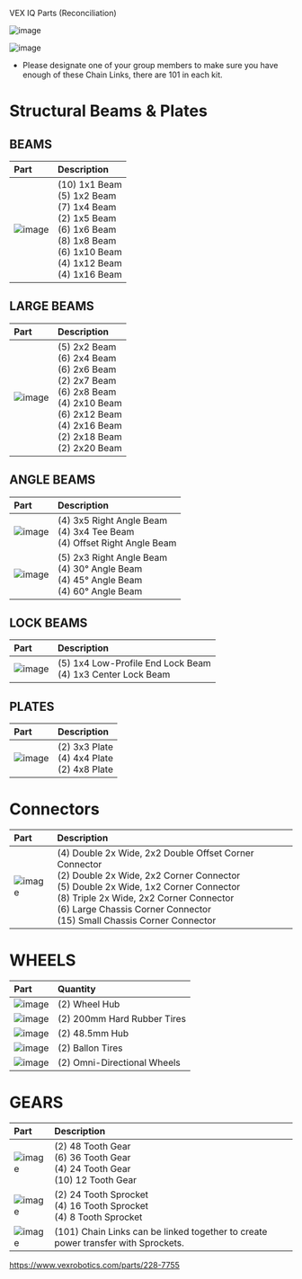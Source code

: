VEX IQ Parts (Reconciliation)

![image](https://github.com/ions29/cpp-reading-material/assets/127531384/5acee8ff-16c0-41ed-a92f-b722ccfb8e8f)


![image](https://github.com/ions29/cpp-reading-material/assets/127531384/5c2f5c85-a60c-4706-925e-2f9850e148fa)

* Please designate one of your group members to make sure you have enough of these Chain Links, there are 101 in each kit.


# Structural Beams & Plates

## BEAMS

| Part      | Description |
| :---        |    :------------------------------------------------------ |
| ![image](https://github.com/ions29/cpp-reading-material/assets/127531384/5f952938-7451-4d75-ba1e-37d70396e5b2)       |  (10)  1x1 Beam  <br/> (5) 1x2 Beam <br/> (7)   1x4 Beam <br/> (2) 1x5 Beam <br/> (6)   1x6 Beam  <br/> (8)   1x8 Beam <br/> (6)   1x10 Beam <br/> (4)   1x12 Beam  <br/>(4)   1x16 Beam <br/> |



## LARGE BEAMS

| Part      | Description |
| :---        |    :------------------------------------------------------ |
| ![image](https://github.com/ions29/cpp-reading-material/assets/127531384/720ac7bd-7176-4106-b9ea-f4a377fba2f3)     | (5) 2x2 Beam <br/> (6) 2x4 Beam <br/> (6) 2x6 Beam <br/> (2) 2x7 Beam <br/> (6) 2x8 Beam <br/> (4) 2x10 Beam <br/> (6) 2x12 Beam <br/> (4) 2x16 Beam <br/> (2) 2x18 Beam <br/> (2) 2x20 Beam <br/> |



## ANGLE BEAMS

| Part      | Description |
| :---        |    :------------------------------------------------------ |
| ![image](https://github.com/ions29/cpp-reading-material/assets/127531384/7a62b438-c2db-45a5-8502-fee36fdd6807)      |  (4) 3x5 Right Angle Beam <br/> (4) 3x4 Tee Beam <br/> (4) Offset Right Angle Beam |
| ![image](https://github.com/ions29/cpp-reading-material/assets/127531384/e5c414bc-60d4-448f-8627-b8c2e0d964df)     |  (5) 2x3 Right Angle Beam <br/> (4) 30° Angle Beam <br/> (4) 45° Angle Beam <br/> (4) 60° Angle Beam |


## LOCK BEAMS

| Part      | Description |
| :---        |    :----   |
| ![image](https://github.com/ions29/cpp-reading-material/assets/127531384/42d83814-b7a3-4d9e-abe3-c2d7ece81230)    |  (5) 1x4 Low-Profile End Lock Beam <br/> (4) 1x3 Center Lock Beam  |


## PLATES

| Part      | Description |
| :---        |    :----   |
| ![image](https://github.com/ions29/cpp-reading-material/assets/127531384/54946c79-95a6-461f-bd8e-41feb138f8f9)       |  (2) 3x3 Plate <br/> (4) 4x4 Plate <br/> (2) 4x8 Plate  |

# Connectors

| Part      | Description |
| :---        |    :----   |
| ![image](https://github.com/ions29/cpp-reading-material/assets/127531384/c687a62a-b44a-4c53-adb2-457aebcff938)        |  (4) Double 2x Wide, 2x2 Double Offset Corner Connector <br/> (2) Double 2x Wide, 2x2 Corner Connector  <br/> (5) Double 2x Wide, 1x2 Corner Connector  <br/> (8) Triple 2x Wide, 2x2 Corner Connector  <br/> (6) Large Chassis Corner Connector  <br/> (15) Small Chassis Corner Connector   |



# WHEELS


| Part      | Quantity |
| :---        |    :----   |
| ![image](https://github.com/ions29/cpp-reading-material/assets/127531384/293f75a1-84e3-460a-908c-c131f7d1ade7)        |  (2) Wheel Hub |
| ![image](https://github.com/ions29/cpp-reading-material/assets/127531384/8a75e701-655a-4de0-90f2-f99a0d3b9722)      |   (2) 200mm Hard Rubber Tires |
| ![image](https://github.com/ions29/cpp-reading-material/assets/127531384/206a323f-4a8b-4b4a-8489-0929548cab99)   |   (2) 48.5mm Hub  |
| ![image](https://github.com/ions29/cpp-reading-material/assets/127531384/abc91a59-60e6-4604-93d2-82c5bf4f1ed2) |   (2) Ballon Tires |
| ![image](https://github.com/ions29/cpp-reading-material/assets/127531384/22f3dca7-9de2-4c50-a851-1ef162c070a1) |   (2) Omni-Directional Wheels|



# GEARS


| Part      | Description |
| :---        |    :----   |
| ![image](https://github.com/ions29/cpp-reading-material/assets/127531384/88c88910-ad8e-4692-a6f2-2d1a531d7f6e) |  (2)   48 Tooth Gear <br/> (6) 36 Tooth Gear <br/> (4) 24 Tooth Gear <br/> (10) 12 Tooth Gear |
| ![image](https://github.com/ions29/cpp-reading-material/assets/127531384/bc017726-9a7c-47a8-bae4-99526645d6fe) |  (2)  24 Tooth Sprocket <br/>  (4)  16 Tooth Sprocket <br/>  (4)  8 Tooth Sprocket  |
| ![image](https://github.com/ions29/cpp-reading-material/assets/127531384/110381fd-e0ac-4d72-956f-c033a84926d7) |  (101)  Chain Links can be linked together to create power transfer with Sprockets.     |




https://www.vexrobotics.com/parts/228-7755


